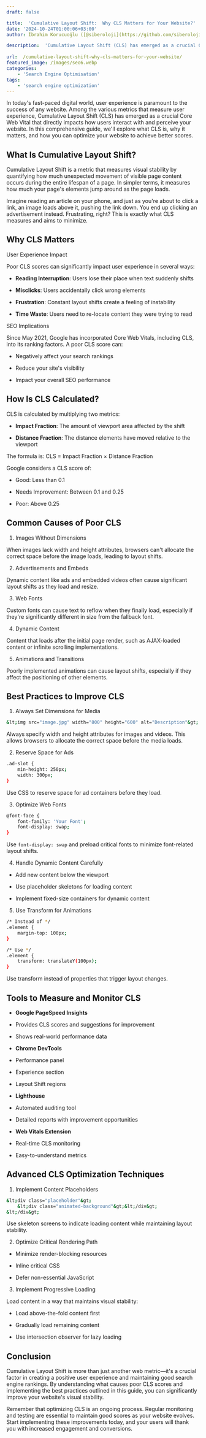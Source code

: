 ```yaml
---
draft: false

title:  'Cumulative Layout Shift:  Why CLS Matters for Your Website?'
date: '2024-10-24T01:00:06+03:00'
author: İbrahim Korucuoğlu ([@siberoloji](https://github.com/siberoloji))

description:  'Cumulative Layout Shift (CLS) has emerged as a crucial Core Web Vital that directly impacts how users interact with and perceive your website. In this comprehensive guide, we''ll explore what CLS is, why it matters, and how you can optimize your website to achieve better scores.' 
 
url:  /cumulative-layout-shift-why-cls-matters-for-your-website/
featured_image: /images/seo6.webp
categories:
    - 'Search Engine Optimisation'
tags:
    - 'search engine optimization'
---
```



In today's fast-paced digital world, user experience is paramount to the success of any website. Among the various metrics that measure user experience, Cumulative Layout Shift (CLS) has emerged as a crucial Core Web Vital that directly impacts how users interact with and perceive your website. In this comprehensive guide, we'll explore what CLS is, why it matters, and how you can optimize your website to achieve better scores.



## What Is Cumulative Layout Shift?



Cumulative Layout Shift is a metric that measures visual stability by quantifying how much unexpected movement of visible page content occurs during the entire lifespan of a page. In simpler terms, it measures how much your page's elements jump around as the page loads.



Imagine reading an article on your phone, and just as you're about to click a link, an image loads above it, pushing the link down. You end up clicking an advertisement instead. Frustrating, right? This is exactly what CLS measures and aims to minimize.



## Why CLS Matters



User Experience Impact



Poor CLS scores can significantly impact user experience in several ways:


* **Reading Interruption**: Users lose their place when text suddenly shifts

* **Misclicks**: Users accidentally click wrong elements

* **Frustration**: Constant layout shifts create a feeling of instability

* **Time Waste**: Users need to re-locate content they were trying to read




SEO Implications



Since May 2021, Google has incorporated Core Web Vitals, including CLS, into its ranking factors. A poor CLS score can:


* Negatively affect your search rankings

* Reduce your site's visibility

* Impact your overall SEO performance




## How Is CLS Calculated?



CLS is calculated by multiplying two metrics:


* **Impact Fraction**: The amount of viewport area affected by the shift

* **Distance Fraction**: The distance elements have moved relative to the viewport




The formula is: CLS = Impact Fraction × Distance Fraction



Google considers a CLS score of:


* Good: Less than 0.1

* Needs Improvement: Between 0.1 and 0.25

* Poor: Above 0.25




## Common Causes of Poor CLS



1. Images Without Dimensions



When images lack width and height attributes, browsers can't allocate the correct space before the image loads, leading to layout shifts.



2. Advertisements and Embeds



Dynamic content like ads and embedded videos often cause significant layout shifts as they load and resize.



3. Web Fonts



Custom fonts can cause text to reflow when they finally load, especially if they're significantly different in size from the fallback font.



4. Dynamic Content



Content that loads after the initial page render, such as AJAX-loaded content or infinite scrolling implementations.



5. Animations and Transitions



Poorly implemented animations can cause layout shifts, especially if they affect the positioning of other elements.



## Best Practices to Improve CLS



1. Always Set Dimensions for Media


```bash
&lt;img src="image.jpg" width="800" height="600" alt="Description"&gt;
```



Always specify width and height attributes for images and videos. This allows browsers to allocate the correct space before the media loads.



2. Reserve Space for Ads


```bash
.ad-slot {
    min-height: 250px;
    width: 300px;
}
```



Use CSS to reserve space for ad containers before they load.



3. Optimize Web Fonts


```bash
@font-face {
    font-family: 'Your Font';
    font-display: swap;
}
```



Use `font-display: swap` and preload critical fonts to minimize font-related layout shifts.



4. Handle Dynamic Content Carefully


* Add new content below the viewport

* Use placeholder skeletons for loading content

* Implement fixed-size containers for dynamic content




5. Use Transform for Animations


```bash
/* Instead of */
.element {
    margin-top: 100px;
}

/* Use */
.element {
    transform: translateY(100px);
}
```



Use transform instead of properties that trigger layout changes.



## Tools to Measure and Monitor CLS


* **Google PageSpeed Insights**



* Provides CLS scores and suggestions for improvement

* Shows real-world performance data



* **Chrome DevTools**



* Performance panel

* Experience section

* Layout Shift regions



* **Lighthouse**



* Automated auditing tool

* Detailed reports with improvement opportunities



* **Web Vitals Extension**



* Real-time CLS monitoring

* Easy-to-understand metrics




## Advanced CLS Optimization Techniques



1. Implement Content Placeholders


```bash
&lt;div class="placeholder"&gt;
    &lt;div class="animated-background"&gt;&lt;/div&gt;
&lt;/div&gt;
```



Use skeleton screens to indicate loading content while maintaining layout stability.



2. Optimize Critical Rendering Path


* Minimize render-blocking resources

* Inline critical CSS

* Defer non-essential JavaScript




3. Implement Progressive Loading



Load content in a way that maintains visual stability:


* Load above-the-fold content first

* Gradually load remaining content

* Use intersection observer for lazy loading




## Conclusion



Cumulative Layout Shift is more than just another web metric—it's a crucial factor in creating a positive user experience and maintaining good search engine rankings. By understanding what causes poor CLS scores and implementing the best practices outlined in this guide, you can significantly improve your website's visual stability.



Remember that optimizing CLS is an ongoing process. Regular monitoring and testing are essential to maintain good scores as your website evolves. Start implementing these improvements today, and your users will thank you with increased engagement and conversions.
